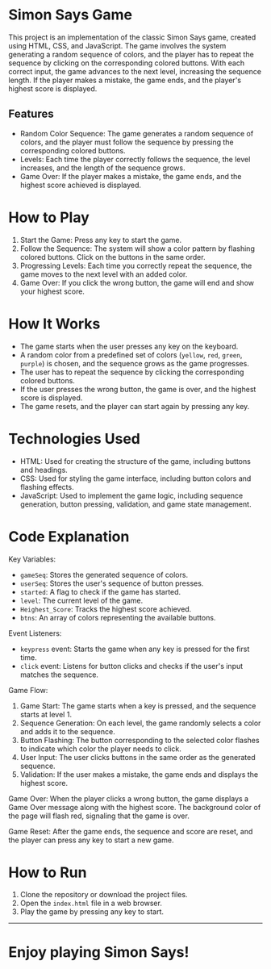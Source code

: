 # Simon Says Game

This project is an implementation of the classic Simon Says game, created using HTML, CSS, and JavaScript. The game involves the system generating a random sequence of colors, and the player has to repeat the sequence by clicking on the corresponding colored buttons. With each correct input, the game advances to the next level, increasing the sequence length. If the player makes a mistake, the game ends, and the player's highest score is displayed.

## Features

- Random Color Sequence: The game generates a random sequence of colors, and the player must follow the sequence by pressing the corresponding colored buttons.
- Levels: Each time the player correctly follows the sequence, the level increases, and the length of the sequence grows.
- Game Over: If the player makes a mistake, the game ends, and the highest score achieved is displayed.


# How to Play

1. Start the Game: Press any key to start the game.
2. Follow the Sequence: The system will show a color pattern by flashing colored buttons. Click on the buttons in the same order.
3. Progressing Levels: Each time you correctly repeat the sequence, the game moves to the next level with an added color.
4. Game Over: If you click the wrong button, the game will end and show your highest score.

# How It Works

- The game starts when the user presses any key on the keyboard.
- A random color from a predefined set of colors (`yellow`, `red`, `green`, `purple`) is chosen, and the sequence grows as the game progresses.
- The user has to repeat the sequence by clicking the corresponding colored buttons.
- If the user presses the wrong button, the game is over, and the highest score is displayed.
- The game resets, and the player can start again by pressing any key.

# Technologies Used

- HTML: Used for creating the structure of the game, including buttons and headings.
- CSS: Used for styling the game interface, including button colors and flashing effects.
- JavaScript: Used to implement the game logic, including sequence generation, button pressing, validation, and game state management.

# Code Explanation

Key Variables:
- `gameSeq`: Stores the generated sequence of colors.
- `userSeq`: Stores the user's sequence of button presses.
- `started`: A flag to check if the game has started.
- `level`: The current level of the game.
- `Heighest_Score`: Tracks the highest score achieved.
- `btns`: An array of colors representing the available buttons.

Event Listeners:
- `keypress` event: Starts the game when any key is pressed for the first time.
- `click` event: Listens for button clicks and checks if the user's input matches the sequence.

Game Flow:
1. Game Start: The game starts when a key is pressed, and the sequence starts at level 1.
2. Sequence Generation: On each level, the game randomly selects a color and adds it to the sequence.
3. Button Flashing: The button corresponding to the selected color flashes to indicate which color the player needs to click.
4. User Input: The user clicks buttons in the same order as the generated sequence.
5. Validation: If the user makes a mistake, the game ends and displays the highest score.


Game Over:
When the player clicks a wrong button, the game displays a Game Over message along with the highest score. The background color of the page will flash red, signaling that the game is over.

Game Reset:
After the game ends, the sequence and score are reset, and the player can press any key to start a new game.

# How to Run

1. Clone the repository or download the project files.
2. Open the `index.html` file in a web browser.
3. Play the game by pressing any key to start.

---

# Enjoy playing Simon Says!
